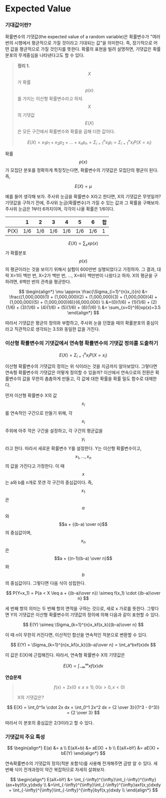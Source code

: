 # Expected Value

### 기대값이란?

확률변수의 기댓값(the expected value of a random variable)은 확률변수가 "여러 번의 시행에서 평균적으로 가질 것이라고 기대되는 값"을 의미한다. 즉, 장기적으로 어떤 값을 평균적으로 가질 것인지를 뜻한다. 확률의 표현을 빌려 설명하면, 기댓값은 확률분포의 무게중심을 나타낸다고도 할 수 있다.

> **정리 1.**\
> $$X$$가 확률 $$p(x)$$를 가지는 이산형 확률변수라고 하자. $$X$$의 기댓값 $$E(X)$$은 모든 구간에서 확률변수와 확률을 곱해 더한 값이다.
>
> &#x20;$$E(X) = x_1p_1 + x_2p_2 + ... + x_np_n = \Sigma_{i=1}^{n}x_ip_i = \Sigma_{i=1}^{n}x_iP(X=x_i)$$

확률 $$p(x)$$가 모집단 분포를 정확하게 특징짓는다면, 확률변수의 기댓값은 모집단의 평균이 된다. 즉,&#x20;

$$
E(X) = \mu
$$

예를 들어 생각해 보자. 주사위 눈금을 확률변수 X라고 한다면, X의 기댓값은 무엇일까? 기댓값을 구하기 전에, 주사위 눈금(확률변수)가 가질 수 있는 값과 그 확률을 구해보자. 주사위 눈금은 1부터 6까지이며, 각각이 나올 확률은 1/6이다.

<table data-full-width="true"><thead><tr><th></th><th>1</th><th>2</th><th>3</th><th>4</th><th>5</th><th>6</th><th>합</th></tr></thead><tbody><tr><td>P(X)</td><td>1/6</td><td>1/6</td><td>1/6</td><td>1/6</td><td>1/6</td><td>1/6</td><td>1</td></tr></tbody></table>

$$E(X) = \sum_x xp(x)$$가 확률분포 $$p(x)$$의 평균이라는 것을 보이기 위해서 실험이 600만번 실행되었다고 가정하자. 그 결과, 대락 X=1이 백만 번, X=2가 백만 번, ..., X=6이 백만번이 나왔다고 하자. X의 평균을 구하려면, 6백만 번의 관측을 평균한다.

$$
\begin{align*}
\mu \approx \frac{\Sigma_{i=1}^{n}x_i}{n} &= \frac{(1,000,000)(1) + (1,000,000)(2) + (1,000,000)(3) + (1,000,000)(4) + (1,000,000)(5) + (1,000,000)(6)}{6,000,000} \\
&=(0)(1/6) + (1)(1/6) + (2)(1/6) + (3)(1/6) + (4)(1/6) + (5)(1/6) + (6)(1/6) \\
&= \sum_{x=0}^{6}xp(x)=3.5
\end{align*}
$$

따라서 기댓값은 평균의 정의와 부합하고, 주사위 눈을 던졌을 때의 확률분포의 중심이라고 직관적으로 생각되는 3.5와 동일한 값을 가진다.

### 이산형 확률변수의 기댓값에서 연속형 확률변수의 기댓값 정의를 도출하기

$$
E(X) = \Sigma_{i=1}^{n}x_iP(X=x_i)
$$

이산형 확률변수의 기댓값의 정의는 위 식이라는 것을 지금까지 알아보았다. 그렇다면 연속형 확률변수의 기댓값은 어떻게 정의할 수 있을까? 이산에서 연속으로의 전환은 확률변수의 값을 무한히 촘촘하게 만들고, 각 값에 대한 확률을 확률 밀도 함수로 대체한다.&#x20;

먼저 이산형 확률변수 X의 값 $$x_i$$를 연속적인 구간으로 만들기 위해, 각 $$x_i$$ 주위에 아주 작은 구간을 설정하고, 각 구간의 평균값을 $$y_i$$라고 한다. 따라서 새로운 확률변수 Y를 설정한다. Y는 이산형 확률변수이고, $$x_1, ..., x_n$$의 값을 가진다고 가정한다. 이 때 $$x$$는 a와 b를 n개로 쪼갠 각 구간의 중심값이다. 즉, $$x_1$$은 $$a$$와 $$a + {(b-a) \over n}$$의 중심값이며, $$x_n$$은 $$a + {(n-1)(b-a) \over n}$$와 $$b$$의 중심값이다. 그렇다면 다음 식이 성립한다.

$$
P(Y=x_1) = P(a < X \leq a + {(b-a)\over n}) \simeq f(x_1) \cdot {(b-a)\over n}
$$

세 번째 항의 의미는 두 번째 항의 면적을 구하는 것으로, 세로 x 가로를 뜻한다. 그렇다면 Y의 기댓값은 이산형 확률변수의 기댓값의 정의에 의해 다음과 같이 표현할 수 있다.

$$
E(Y) \simeq \Sigma_{k=1}^{n}x_kf(x_k){(b-a)\over n}
$$

이 때 n이 무한히 커진다면, 이산적인 합산을 연속적인 적분으로 변환할 수 있다.

$$
E(Y) = \Sigma_{k=1}^{n}x_kf(x_k){(b-a)\over n} = \int_a^bxf(x)dx
$$

이 값은 E(X)에 근접해진다. 따라서, 연속형 확률변수 X의 기댓값은

$$
E(X) = \int_{-\infty}^{\infty}xf(x)dx
$$

**연습문제**

> $$
> f(x) = 2x(0\leq x \leq 1);0(x>0, x<0)
> $$
>
> X의 기댓값은?

$$
E(X) = \int_0^1x \cdot 2x dx = \int_0^1 2x^2 dx = {2 \over 3}{(1^3 - 0^3)} = {2 \over 3}
$$

따라서 이 분포의 중심값은 2/3이라고 할 수 있다.

### 기댓값의 주요 특성

$$
\begin{align*} E(a) &= a \\ E(aX+b) &= aE(X) + b \\ E(aX+bY) &= aE(X) + bE(Y) \end{align*}
$$

연속확률변수의 기댓값의 정의(적분 포함식)를 사용해 전개해주면 금방 알 수 있다. 세 번째 식이 전개과정이 약간 복잡하므로 자세히 살펴보자.

$$
\begin{align*} E(aX+bY) &= \int_{-\infty}^{\infty}\int_{-\infty}^{\infty}(ax+by)f(x,y)dxdy \\ &=\int_{-\infty}^{\infty}\int_{-\infty}^{\infty}axf(x,y)dxdy + \int_{-\infty}^{\infty}\int_{-\infty}^{\infty}byf(x,y)dxdy \\ \end{align*}
$$
